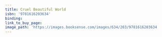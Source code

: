 ```yaml
---
title: Cruel Beautiful World
isbn: '9781616203634'
binding:
link_to_buy_page:
image_path: 'https://images.booksense.com/images/634/203/9781616203634.jpg'
---
```



